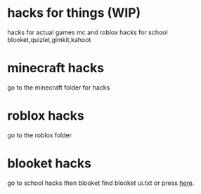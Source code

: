 # hacks for things (WIP)
 hacks for actual games mc and roblox hacks for school blooket,quizlet,gimkit,kahoot
# minecraft hacks
go to the minecraft folder for hacks
# roblox hacks 
go to the roblox folder
# blooket hacks 
go to school hacks then blooket find blooket ui.txt
or press [here]().
